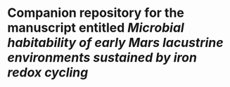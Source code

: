 # Companion repository for the manuscript entitled _Microbial habitability of early Mars lacustrine environments sustained by iron redox cycling_
